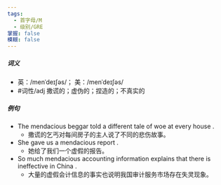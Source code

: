 ```yaml
---
tags:
  - 首字母/M
  - 级别/GRE
掌握: false
模糊: false
---
```

##### 词义
- 英：/menˈdeɪʃəs/； 美：/menˈdeɪʃəs/
- #词性/adj  撒谎的；虚伪的；捏造的；不真实的
##### 例句
- The mendacious beggar told a different tale of woe at every house .
	- 撒谎的乞丐对每间房子的主人说了不同的悲伤故事。
- She gave us a mendacious report .
	- 她给了我们一个虚假的报告。
- So much mendacious accounting information explains that there is ineffective in China .
	- 大量的虚假会计信息的事实也说明我国审计服务市场存在失灵现象。
